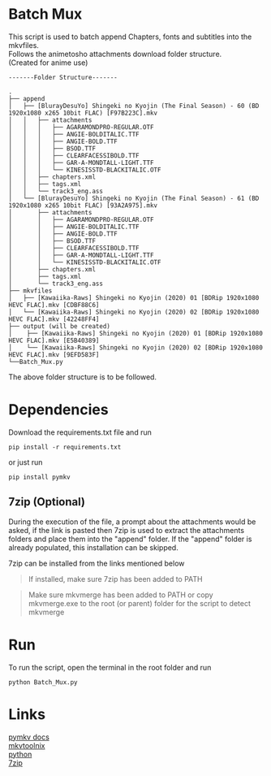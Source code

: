 # Batch Mux

This script is used to batch append Chapters, fonts and subtitles into the mkvfiles.\
Follows the animetosho attachments download folder structure.\
(Created for anime use)

```
-------Folder Structure-------

.
├── append
│   ├── [BlurayDesuYo] Shingeki no Kyojin (The Final Season) - 60 (BD 1920x1080 x265 10bit FLAC) [F97B223C].mkv
│   │   ├── attachments
│   │   │   ├── AGARAMONDPRO-REGULAR.OTF
│   │   │   ├── ANGIE-BOLDITALIC.TTF
│   │   │   ├── ANGIE-BOLD.TTF
│   │   │   ├── BSOD.TTF
│   │   │   ├── CLEARFACESSIBOLD.TTF
│   │   │   ├── GAR-A-MONDTALL-LIGHT.TTF
│   │   │   └── KINESISSTD-BLACKITALIC.OTF
│   │   ├── chapters.xml
│   │   ├── tags.xml
│   │   └── track3_eng.ass
│   └── [BlurayDesuYo] Shingeki no Kyojin (The Final Season) - 61 (BD 1920x1080 x265 10bit FLAC) [93A2A975].mkv
│       ├── attachments
│       │   ├── AGARAMONDPRO-REGULAR.OTF
│       │   ├── ANGIE-BOLDITALIC.TTF
│       │   ├── ANGIE-BOLD.TTF
│       │   ├── BSOD.TTF
│       │   ├── CLEARFACESSIBOLD.TTF
│       │   ├── GAR-A-MONDTALL-LIGHT.TTF
│       │   └── KINESISSTD-BLACKITALIC.OTF
│       ├── chapters.xml
│       ├── tags.xml
│       └── track3_eng.ass
├── mkvfiles
│   ├── [Kawaiika-Raws] Shingeki no Kyojin (2020) 01 [BDRip 1920x1080 HEVC FLAC].mkv [CDBF88C6]
│   └── [Kawaiika-Raws] Shingeki no Kyojin (2020) 02 [BDRip 1920x1080 HEVC FLAC].mkv [42248FF4]
├── output (will be created)
│    ├── [Kawaiika-Raws] Shingeki no Kyojin (2020) 01 [BDRip 1920x1080 HEVC FLAC].mkv [E5B40389]
│    └── [Kawaiika-Raws] Shingeki no Kyojin (2020) 02 [BDRip 1920x1080 HEVC FLAC].mkv [9EFD583F]
└──Batch_Mux.py

```

The above folder structure is to be followed.

# Dependencies

Download the requirements.txt file and run
```
pip install -r requirements.txt
```
or just run
```
pip install pymkv
```

## 7zip (Optional)

During the execution of the file, a prompt about the attachments would be asked, if the link is pasted then 7zip is used to extract the attachments folders and place them into the "append" folder.
If the "append" folder is already populated, this installation can be skipped.

7zip can be installed from the links mentioned below
> If installed, make sure 7zip has been added to PATH


> Make sure mkvmerge has been added to PATH or copy mkvmerge.exe to the root (or parent) folder for the script to detect mkvmerge

# Run

To run the script, open the terminal in the root folder and run
```
python Batch_Mux.py
```

# Links

[pymkv docs](https://pymkv.shel.dev/en/stable/)\
[mkvtoolnix](https://mkvtoolnix.download/downloads.html)\
[python](https://www.python.org/downloads/)\
[7zip](https://www.7-zip.org/)